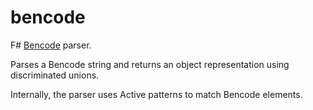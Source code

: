 bencode
=======

F# [Bencode](https://wiki.theory.org/BitTorrentSpecification#Bencoding) parser.

Parses a Bencode string and returns an object representation using discriminated unions.

Internally, the parser uses Active patterns to match Bencode elements.
